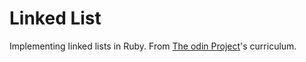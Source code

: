 # Linked List

Implementing linked lists in Ruby. From [The odin Project](https://www.theodinproject.com/courses/ruby-programming/lessons/linked-lists)'s curriculum.